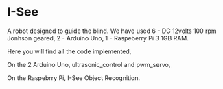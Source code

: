 # I-See

A robot designed to guide the blind. We have used 6 - DC 12volts 100 rpm Jonhson geared, 2 - Arduino Uno, 1 - Raspeberry Pi 3 1GB RAM.

Here you will find all the code implemented,

On the 2 Arduino Uno, ultrasonic_control and pwm_servo,

On the Raspebrry Pi, I-See Object Recognition.


